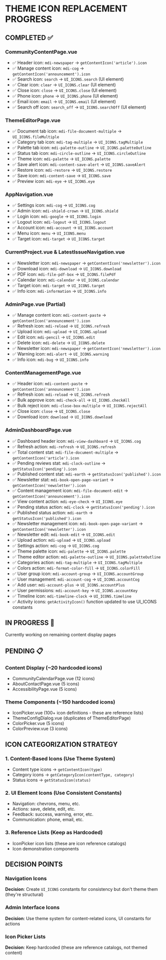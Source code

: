 # THEME ICON REPLACEMENT PROGRESS

## COMPLETED ✅

### CommunityContentPage.vue
- ✅ Header icon: `mdi-newspaper` → `getContentIcon('article').icon`
- ✅ Manage content icon: `mdi-cog` → `getContentIcon('announcement').icon`
- ✅ Search icon: `search` → `UI_ICONS.search` (UI element)
- ✅ Clear icon: `clear` → `UI_ICONS.clear` (UI element)
- ✅ Close icon: `close` → `UI_ICONS.close` (UI element)  
- ✅ Phone icon: `phone` → `UI_ICONS.phone` (UI element)
- ✅ Email icon: `email` → `UI_ICONS.email` (UI element)
- ✅ Search off icon: `search_off` → `UI_ICONS.searchOff` (UI element)

### ThemeEditorPage.vue
- ✅ Document tab icon: `mdi-file-document-multiple` → `UI_ICONS.fileMultiple`
- ✅ Category tab icon: `mdi-tag-multiple` → `UI_ICONS.tagMultiple`
- ✅ Palette tab icon: `mdi-palette-outline` → `UI_ICONS.paletteOutline`
- ✅ Status tab icon: `mdi-circle-outline` → `UI_ICONS.circleOutline`
- ✅ Theme icon: `mdi-palette` → `UI_ICONS.palette`
- ✅ Save alert icon: `mdi-content-save-alert` → `UI_ICONS.saveAlert`
- ✅ Restore icon: `mdi-restore` → `UI_ICONS.restore`
- ✅ Save icon: `mdi-content-save` → `UI_ICONS.save`
- ✅ Preview icon: `mdi-eye` → `UI_ICONS.eye`

### AppNavigation.vue
- ✅ Settings icon: `mdi-cog` → `UI_ICONS.cog`
- ✅ Admin icon: `mdi-shield-crown` → `UI_ICONS.shield`
- ✅ Login icon: `mdi-google` → `UI_ICONS.login`
- ✅ Logout icon: `mdi-logout` → `UI_ICONS.logout`
- ✅ Account icon: `mdi-account` → `UI_ICONS.account`
- ✅ Menu icon: `menu` → `UI_ICONS.menu`
- ✅ Target icon: `mdi-target` → `UI_ICONS.target`

### CurrentProject.vue & LatestIssueNavigation.vue
- ✅ Newsletter icon: `mdi-newspaper` → `getContentIcon('newsletter').icon`
- ✅ Download icon: `mdi-download` → `UI_ICONS.download`
- ✅ PDF icon: `mdi-file-pdf-box` → `UI_ICONS.filePdf`
- ✅ Calendar icon: `mdi-calendar` → `UI_ICONS.calendar`
- ✅ Target icon: `mdi-target` → `UI_ICONS.target`
- ✅ Info icon: `mdi-information` → `UI_ICONS.info`

### AdminPage.vue (Partial)
- ✅ Manage content icon: `mdi-content-paste` → `getContentIcon('announcement').icon`
- ✅ Refresh icon: `mdi-reload` → `UI_ICONS.refresh`
- ✅ Upload icon: `mdi-upload` → `UI_ICONS.upload`
- ✅ Edit icon: `mdi-pencil` → `UI_ICONS.edit`
- ✅ Delete icon: `mdi-delete` → `UI_ICONS.delete`
- ✅ Newsletter icon: `mdi-newspaper` → `getContentIcon('newsletter').icon`
- ✅ Warning icon: `mdi-alert` → `UI_ICONS.warning`
- ✅ Info icon: `mdi-bug` → `UI_ICONS.info`

### ContentManagementPage.vue
- ✅ Header icon: `mdi-content-paste` → `getContentIcon('announcement').icon`
- ✅ Refresh icon: `mdi-reload` → `UI_ICONS.refresh`
- ✅ Bulk approve icon: `mdi-check-all` → `UI_ICONS.checkAll`
- ✅ Bulk reject icon: `mdi-close-box-multiple` → `UI_ICONS.rejectAll`
- ✅ Close icon: `close` → `UI_ICONS.close`
- ✅ Download icon: `download` → `UI_ICONS.download`

### AdminDashboardPage.vue
- ✅ Dashboard header icon: `mdi-view-dashboard` → `UI_ICONS.cog`
- ✅ Refresh action: `mdi-refresh` → `UI_ICONS.refresh`
- ✅ Total content stat: `mdi-file-document-multiple` → `getContentIcon('article').icon`
- ✅ Pending reviews stat: `mdi-clock-outline` → `getStatusIcon('pending').icon`
- ✅ Published content stat: `mdi-earth` → `getStatusIcon('published').icon`
- ✅ Newsletter stat: `mdi-book-open-page-variant` → `getContentIcon('newsletter').icon`
- ✅ Content management icon: `mdi-file-document-edit` → `getContentIcon('announcement').icon`
- ✅ View content action: `mdi-eye-check` → `UI_ICONS.eye`
- ✅ Pending status action: `mdi-clock` → `getStatusIcon('pending').icon`
- ✅ Published status action: `mdi-earth` → `getStatusIcon('published').icon`
- ✅ Newsletter management icon: `mdi-book-open-page-variant` → `getContentIcon('newsletter').icon`
- ✅ Newsletter edit: `mdi-book-edit` → `UI_ICONS.edit`
- ✅ Upload action: `mdi-upload` → `UI_ICONS.upload`
- ✅ Settings action: `mdi-cog` → `UI_ICONS.cog`
- ✅ Theme palette icon: `mdi-palette` → `UI_ICONS.palette`
- ✅ Theme editor action: `mdi-palette-outline` → `UI_ICONS.paletteOutline`
- ✅ Categories action: `mdi-tag-multiple` → `UI_ICONS.tagMultiple`
- ✅ Colors action: `mdi-format-color-fill` → `UI_ICONS.colorFill`
- ✅ User group icon: `mdi-account-group` → `UI_ICONS.accountGroup`
- ✅ User management: `mdi-account-cog` → `UI_ICONS.accountCog`
- ✅ Add user: `mdi-account-plus` → `UI_ICONS.accountPlus`
- ✅ User permissions: `mdi-account-key` → `UI_ICONS.accountKey`
- ✅ Timeline icon: `mdi-timeline-clock` → `UI_ICONS.timeline`
- ✅ Activity icons: `getActivityIcon()` function updated to use UI_ICONS constants

## IN PROGRESS 🔄

Currently working on remaining content display pages

## PENDING 📋

### Content Display (~20 hardcoded icons)
- CommunityCalendarPage.vue (12 icons)
- AboutContactPage.vue (5 icons)
- AccessibilityPage.vue (5 icons)

### Theme Components (~150 hardcoded icons)
- IconPicker.vue (100+ icon definitions - these are reference lists)
- ThemeConfigDialog.vue (duplicates of ThemeEditorPage)
- ColorPicker.vue (5 icons)
- ColorPreview.vue (3 icons)

## ICON CATEGORIZATION STRATEGY

### 1. Content-Based Icons (Use Theme System)
- Content type icons → `getContentIcon(type)`
- Category icons → `getCategoryIcon(contentType, category)` 
- Status icons → `getStatusIcon(status)`

### 2. UI Element Icons (Use Consistent Constants)
- Navigation: chevrons, menu, etc.
- Actions: save, delete, edit, etc.
- Feedback: success, warning, error, etc.
- Communication: phone, email, etc.

### 3. Reference Lists (Keep as Hardcoded)
- IconPicker icon lists (these are icon reference catalogs)
- Icon demonstration components

## DECISION POINTS

### Navigation Icons
**Decision**: Create `UI_ICONS` constants for consistency but don't theme them (they're structural)

### Admin Interface Icons  
**Decision**: Use theme system for content-related icons, UI constants for actions

### Icon Picker Lists
**Decision**: Keep hardcoded (these are reference catalogs, not themed content)
